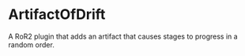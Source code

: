 # ArtifactOfDrift
A RoR2 plugin that adds an artifact that causes stages to progress in a random order.
